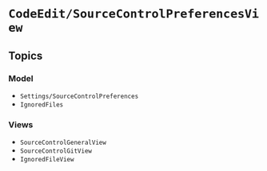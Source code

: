 # ``CodeEdit/SourceControlPreferencesView``

## Topics

### Model

- ``Settings/SourceControlPreferences``
- ``IgnoredFiles``

### Views

- ``SourceControlGeneralView``
- ``SourceControlGitView``
- ``IgnoredFileView``
